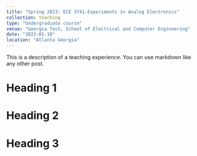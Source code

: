 ```yaml
---
title: "Spring 2023: ECE 3741-Experiments in Analog Electronics"
collection: teaching
type: "Undergraduate course"
venue: "Georgia Tech, School of Electrical and Computer Engineering"
date: "2023-01-10"
location: "Atlanta Georgia"
---
```


This is a description of a teaching experience. You can use markdown like any other post.

Heading 1
======

Heading 2
======

Heading 3
======

